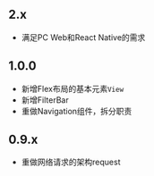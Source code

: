 ## 2.x
* 满足PC Web和React Native的需求

## 1.0.0
* 新增Flex布局的基本元素`View`
* 新增FilterBar
* 重做Navigation组件，拆分职责

## 0.9.x
* 重做网络请求的架构request
